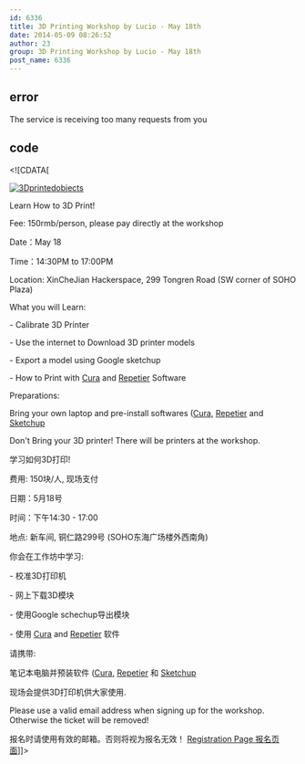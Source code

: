 ```yaml
---
id: 6336
title: 3D Printing Workshop by Lucio - May 18th
date: 2014-05-09 08:26:52
author: 23
group: 3D Printing Workshop by Lucio - May 18th
post_name: 6336
---
```


## error
The service is receiving too many requests from you

## code
 <!\[CDATA\[

[![3Dprintedobjects](http://xinchejian.com/wp-content/uploads/2012/09/3Dprintedobjects-290x290.jpg)](http://139.162.84.35/wp-content/uploads/2012/09/3Dprintedobjects.jpg)

Learn How to 3D Print!

Fee: 150rmb/person, please pay directly at the workshop

Date：May 18

Time：14:30PM to 17:00PM

Location: XinCheJian Hackerspace, 299 Tongren Road (SW corner of SOHO Plaza)

What you will Learn:

\- Calibrate 3D Printer

\- Use the internet to Download 3D printer models

\- Export a model using Google sketchup

\- How to Print with [Cura](wiki.ultimaker.com/Cura) and [Repetier](www.repetier.com) Software

Preparations:

Bring your own laptop and pre-install softwares ([Cura](wiki.ultimaker.com/Cura), [Repetier](www.repetier.com) and [Sketchup](www.sketchup.com/intl/en/product/gsu.html)

Don't Bring your 3D printer! There will be printers at the workshop.

学习如何3D打印! 

费用: 150块/人, 现场支付

日期：5月18号

时间：下午14:30 - 17:00

地点: 新车间, 铜仁路299号 (SOHO东海广场楼外西南角)

你会在工作坊中学习:

\- 校准3D打印机

\- 网上下载3D模块

\- 使用Google schechup导出模块

\- 使用 [Cura](wiki.ultimaker.com/Cura) and [Repetier](www.repetier.com) 软件

请携带:

笔记本电脑并预装软件 ([Cura](wiki.ultimaker.com/Cura), [Repetier](www.repetier.com) 和 [Sketchup](www.sketchup.com/intl/en/product/gsu.html)

现场会提供3D打印机供大家使用.

Please use a valid email address when signing up for the workshop. Otherwise the ticket will be removed!

报名时请使用有效的邮箱。否则将视为报名无效！ [Registration Page 报名页面](http://xinchejian.com/event2/upcoming-workshop/?ee=221)\]\]> 
